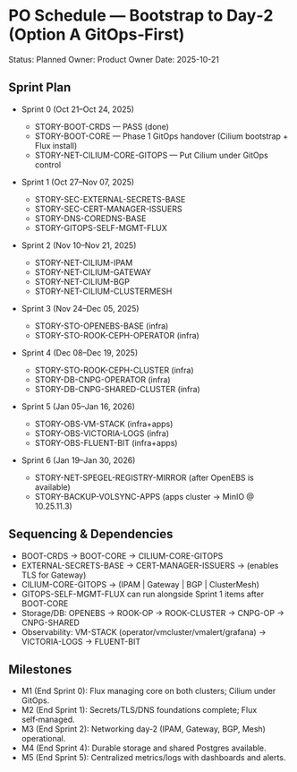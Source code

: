 # PO Schedule — Bootstrap to Day‑2 (Option A GitOps‑First)

Status: Planned
Owner: Product Owner
Date: 2025-10-21

## Sprint Plan

- Sprint 0 (Oct 21–Oct 24, 2025)
  - STORY-BOOT-CRDS — PASS (done)
  - STORY-BOOT-CORE — Phase 1 GitOps handover (Cilium bootstrap + Flux install)
  - STORY-NET-CILIUM-CORE-GITOPS — Put Cilium under GitOps control

- Sprint 1 (Oct 27–Nov 07, 2025)
  - STORY-SEC-EXTERNAL-SECRETS-BASE
  - STORY-SEC-CERT-MANAGER-ISSUERS
  - STORY-DNS-COREDNS-BASE
  - STORY-GITOPS-SELF-MGMT-FLUX

- Sprint 2 (Nov 10–Nov 21, 2025)
  - STORY-NET-CILIUM-IPAM
  - STORY-NET-CILIUM-GATEWAY
  - STORY-NET-CILIUM-BGP
  - STORY-NET-CILIUM-CLUSTERMESH

- Sprint 3 (Nov 24–Dec 05, 2025)
  - STORY-STO-OPENEBS-BASE (infra)
  - STORY-STO-ROOK-CEPH-OPERATOR (infra)

- Sprint 4 (Dec 08–Dec 19, 2025)
  - STORY-STO-ROOK-CEPH-CLUSTER (infra)
  - STORY-DB-CNPG-OPERATOR (infra)
  - STORY-DB-CNPG-SHARED-CLUSTER (infra)

- Sprint 5 (Jan 05–Jan 16, 2026)
  - STORY-OBS-VM-STACK (infra+apps)
  - STORY-OBS-VICTORIA-LOGS (infra)
  - STORY-OBS-FLUENT-BIT (infra+apps)

- Sprint 6 (Jan 19–Jan 30, 2026)
  - STORY-NET-SPEGEL-REGISTRY-MIRROR (after OpenEBS is available)
  - STORY-BACKUP-VOLSYNC-APPS (apps cluster → MinIO @ 10.25.11.3)

## Sequencing & Dependencies

- BOOT-CRDS → BOOT-CORE → CILIUM-CORE-GITOPS
- EXTERNAL-SECRETS-BASE → CERT-MANAGER-ISSUERS → (enables TLS for Gateway)
- CILIUM-CORE-GITOPS → (IPAM | Gateway | BGP | ClusterMesh)
- GITOPS-SELF-MGMT-FLUX can run alongside Sprint 1 items after BOOT-CORE
- Storage/DB: OPENEBS → ROOK-OP → ROOK-CLUSTER → CNPG-OP → CNPG-SHARED
- Observability: VM-STACK (operator/vmcluster/vmalert/grafana) → VICTORIA-LOGS → FLUENT-BIT

## Milestones

- M1 (End Sprint 0): Flux managing core on both clusters; Cilium under GitOps.
- M2 (End Sprint 1): Secrets/TLS/DNS foundations complete; Flux self‑managed.
- M3 (End Sprint 2): Networking day‑2 (IPAM, Gateway, BGP, Mesh) operational.
- M4 (End Sprint 4): Durable storage and shared Postgres available.
- M5 (End Sprint 5): Centralized metrics/logs with dashboards and alerts.
